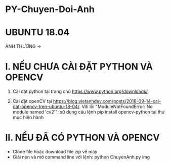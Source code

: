 # PY-Chuyen-Doi-Anh

# UBUNTU 18.04 #
ẢNH THƯỜNG
-> 

# I. NẾU CHƯA CÀI ĐẶT PYTHON VÀ OPENCV

1. Cài đặt python tại trang chủ https://www.python.org/downloads/

2. Cài đặt openCV tại https://blog.vietanhdev.com/posts/2018-09-14-cai-dat-opencv-tren-ubuntu-18-04/. Với lỗi "ModuleNotFoundError: No module named 'cv2'": sử dụng câu lệnh pip install opencv-python tại thư mục hiện hành

# II. NẾU ĐÃ CÓ PYTHON VÀ OPENCV

- Clone file hoặc download file zip về máy
- Giải nén và mở command line với lệnh: python ChuyenAnh.py img
